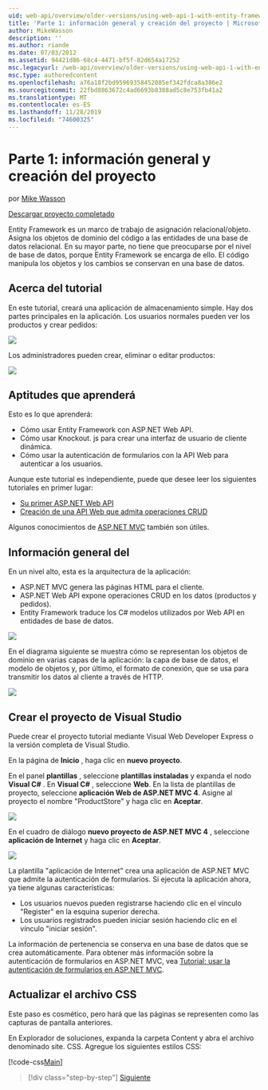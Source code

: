 ```yaml
---
uid: web-api/overview/older-versions/using-web-api-1-with-entity-framework-5/using-web-api-with-entity-framework-part-1
title: 'Parte 1: información general y creación del proyecto | Microsoft Docs'
author: MikeWasson
description: ''
ms.author: riande
ms.date: 07/03/2012
ms.assetid: 94421d86-68c4-4471-bf5f-82d654a17252
msc.legacyurl: /web-api/overview/older-versions/using-web-api-1-with-entity-framework-5/using-web-api-with-entity-framework-part-1
msc.type: authoredcontent
ms.openlocfilehash: a76a18f2bd95969358452085ef342fdca8a386e2
ms.sourcegitcommit: 22fbd8863672c4ad6693b8388ad5c8e753fb41a2
ms.translationtype: MT
ms.contentlocale: es-ES
ms.lasthandoff: 11/28/2019
ms.locfileid: "74600325"
---
```

# <a name="part-1-overview-and-creating-the-project"></a>Parte 1: información general y creación del proyecto

por [Mike Wasson](https://github.com/MikeWasson)

[Descargar proyecto completado](https://code.msdn.microsoft.com/ASP-NET-Web-API-with-afa30545)

Entity Framework es un marco de trabajo de asignación relacional/objeto. Asigna los objetos de dominio del código a las entidades de una base de datos relacional. En su mayor parte, no tiene que preocuparse por el nivel de base de datos, porque Entity Framework se encarga de ello. El código manipula los objetos y los cambios se conservan en una base de datos.

## <a name="about-the-tutorial"></a>Acerca del tutorial

En este tutorial, creará una aplicación de almacenamiento simple. Hay dos partes principales en la aplicación. Los usuarios normales pueden ver los productos y crear pedidos:

![](using-web-api-with-entity-framework-part-1/_static/image1.png)

Los administradores pueden crear, eliminar o editar productos:

![](using-web-api-with-entity-framework-part-1/_static/image2.png)

## <a name="skills-youll-learn"></a>Aptitudes que aprenderá

Esto es lo que aprenderá:

- Cómo usar Entity Framework con ASP.NET Web API.
- Cómo usar Knockout. js para crear una interfaz de usuario de cliente dinámica.
- Cómo usar la autenticación de formularios con la API Web para autenticar a los usuarios.

Aunque este tutorial es independiente, puede que desee leer los siguientes tutoriales en primer lugar:

- [Su primer ASP.NET Web API](../../getting-started-with-aspnet-web-api/tutorial-your-first-web-api.md)
- [Creación de una API Web que admita operaciones CRUD](../creating-a-web-api-that-supports-crud-operations.md)

Algunos conocimientos de [ASP.NET MVC](../../../../mvc/index.md) también son útiles.

## <a name="overview"></a>Información general del

En un nivel alto, esta es la arquitectura de la aplicación:

- ASP.NET MVC genera las páginas HTML para el cliente.
- ASP.NET Web API expone operaciones CRUD en los datos (productos y pedidos).
- Entity Framework traduce los C# modelos utilizados por Web API en entidades de base de datos.

![](using-web-api-with-entity-framework-part-1/_static/image3.png)

En el diagrama siguiente se muestra cómo se representan los objetos de dominio en varias capas de la aplicación: la capa de base de datos, el modelo de objetos y, por último, el formato de conexión, que se usa para transmitir los datos al cliente a través de HTTP.

![](using-web-api-with-entity-framework-part-1/_static/image4.png)

## <a name="create-the-visual-studio-project"></a>Crear el proyecto de Visual Studio

Puede crear el proyecto tutorial mediante Visual Web Developer Express o la versión completa de Visual Studio.

En la página de **Inicio** , haga clic en **nuevo proyecto**.

En el panel **plantillas** , seleccione **plantillas instaladas** y expanda el nodo **Visual C#**  . En **Visual C#** , seleccione **Web**. En la lista de plantillas de proyecto, seleccione **aplicación Web de ASP.NET MVC 4**. Asigne al proyecto el nombre "ProductStore" y haga clic en **Aceptar**.

![](using-web-api-with-entity-framework-part-1/_static/image5.png)

En el cuadro de diálogo **nuevo proyecto de ASP.NET MVC 4** , seleccione **aplicación de Internet** y haga clic en **Aceptar**.

![](using-web-api-with-entity-framework-part-1/_static/image6.png)

La plantilla "aplicación de Internet" crea una aplicación de ASP.NET MVC que admite la autenticación de formularios. Si ejecuta la aplicación ahora, ya tiene algunas características:

- Los usuarios nuevos pueden registrarse haciendo clic en el vínculo "Register" en la esquina superior derecha.
- Los usuarios registrados pueden iniciar sesión haciendo clic en el vínculo "iniciar sesión".

La información de pertenencia se conserva en una base de datos que se crea automáticamente. Para obtener más información sobre la autenticación de formularios en ASP.NET MVC, vea [Tutorial: usar la autenticación de formularios en ASP.NET MVC](https://msdn.microsoft.com/library/ff398049(VS.98).aspx).

## <a name="update-the-css-file"></a>Actualizar el archivo CSS

Este paso es cosmético, pero hará que las páginas se representen como las capturas de pantalla anteriores.

En Explorador de soluciones, expanda la carpeta Content y abra el archivo denominado site. CSS. Agregue los siguientes estilos CSS:

[!code-css[Main](using-web-api-with-entity-framework-part-1/samples/sample1.css)]

> [!div class="step-by-step"]
> [Siguiente](using-web-api-with-entity-framework-part-2.md)
